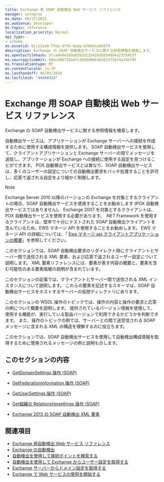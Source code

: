 ```yaml
---
title: Exchange 用 SOAP 自動検出 Web サービス リファレンス
manager: sethgros
ms.date: 09/17/2015
ms.audience: Developer
ms.topic: reference
localization_priority: Normal
api_type:
- schema
ms.assetid: 61c21ea9-7fea-4f56-8ada-bf80e1e6b074
description: Exchange の SOAP 自動検出サービスに関する参照情報を検索します。
ms.openlocfilehash: bfca8e8e260a6262d12542bd6834894a2375453f
ms.sourcegitcommit: 88ec988f2bb67c1866d06b361615f3674a24e795
ms.translationtype: MT
ms.contentlocale: ja-JP
ms.lasthandoff: 06/03/2020
ms.locfileid: "44468426"
---
```

# <a name="soap-autodiscover-web-service-reference-for-exchange"></a>Exchange 用 SOAP 自動検出 Web サービス リファレンス

Exchange の SOAP 自動検出サービスに関する参照情報を検索します。
  
自動検出サービスは、アプリケーションが Exchange サーバーへの接続を作成するために使用する構成情報を提供します。 SOAP 自動検出サービスを使用して、クライアントアプリケーションと Exchange サーバーの間でメッセージを送信し、アプリケーションが Exchange への接続に使用する設定を見つけることができます。 POX 自動検出サービスとは異なり、SOAP 自動検出サービスは、多くのユーザーの設定についての自動検出要求をバッチ処理することを許可し、応答で返される設定をより細かく制御します。 
  
> [!NOTE]
> Exchange Server 2010 以降のバージョンの Exchange を対象とするクライアントの場合、SOAP 自動検出サービスを使用することをお勧めします (POX 自動検出サービスではありません)。 Exchange 2007 を対象とするクライアントは、POX 自動検出サービスを使用する必要があります。 .NET Framework を使用するクライアントは、堅牢で十分にテストされた SOAP 自動検出クライアントを含んでいるため、EWS マネージ API を使用することをお勧めします。 EWS マネージ API の詳細については、「 [Ews マネージ api クライアントアプリケーションの概要](https://msdn.microsoft.com/library/c2267733-6f4f-49e5-9614-1e4a24c3af1a%28Office.15%29.aspx)」を参照してください。 
  
このセクションでは、SOAP 自動検出要求のリダイレクト時にクライアントとサーバー間で送信される XML 要素、および応答で返されるユーザー設定について説明します。 XML 要素リファレンスには、要素が表す内容の概要と、要素を含む可能性のある要素階層の説明が含まれています。 
  
このセクションの記事では、クライアントとサーバー間で送信される XML インスタンスについて説明します。 これらの要素を記述するスキーマは、SOAP 自動検出サービスをホストするサーバーの仮想ディレクトリにあります。
  
このセクションの WSDL 操作のトピックでは、操作の内容と操作の要求と応答の例について概要を説明します。 提供されているバージョン情報を使用して、使用する機能が、実行している製品バージョンで利用できるかどうかを判断できます。 また、操作のトピックの例では、サーバーとの間で送受信される SOAP メッセージに含まれる XML の構造を理解するのに役立ちます。
  
このセクションでは、SOAP 自動検出サービスを使用して自動検出構成情報を取得するために使用されるメッセージの例と説明も示します。 
  
## <a name="in-this-section"></a>このセクションの内容
<a name="bk_InThisSection"> </a>

- [GetDomainSettings 操作 (SOAP)](getdomainsettings-operation-soap.md)
    
- [GetFederationInformation 操作 (SOAP)](getfederationinformation-operation-soap.md)
    
- [GetUserSettings 操作 (SOAP)](getusersettings-operation-soap.md)
    
- [Get組織の Relationshipsettings 操作 (SOAP)](getorganizationrelationshipsettings-operation-soap.md)
    
- [Exchange 2013 の SOAP 自動検出 XML 要素](soap-autodiscover-xml-elements-for-exchange-2013.md)
    
## <a name="see-also"></a>関連項目


- [Exchange 用自動検出 Web サービス リファレンス](autodiscover-web-service-reference-for-exchange.md)
- [Exchange の自動検出](../exchange-web-services/autodiscover-for-exchange.md)
- [自動検出を使用して接続ポイントを検索する](https://msdn.microsoft.com/library/03896542-549b-4c45-973c-98f9025ea26c%28Office.15%29.aspx)
- [自動検出を使用して Exchange からユーザー設定を取得する](https://msdn.microsoft.com/library/6d90c305-4802-4e18-8d52-f60349feaa8d%28Office.15%29.aspx)
- [Exchange サーバーからドメイン設定を取得する](https://msdn.microsoft.com/library/2f9acb81-5135-4f72-94e8-65c235d725e6%28Office.15%29.aspx)
- [Exchange で Web サービスの使用を開始する](../exchange-web-services/start-using-web-services-in-exchange.md)
    

